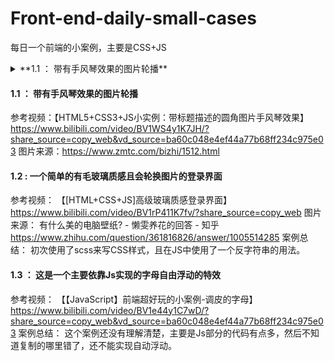 # Front-end-daily-small-cases
每日一个前端的小案例，主要是CSS+JS

<details>
  <summary>**1.1 ： 带有手风琴效果的图片轮播**</summary>
  参考视频：【HTML5+CSS3+JS小实例：带标题描述的圆角图片手风琴效果】 https://www.bilibili.com/video/BV1WS4y1K7JH/?share_source=copy_web&vd_source=ba60c048e4ef44a77b68ff234c975e03</br>
图片来源：https://www.zmtc.com/bizhi/1512.html</br>
</details>

#### 1.1 ： 带有手风琴效果的图片轮播

参考视频：【HTML5+CSS3+JS小实例：带标题描述的圆角图片手风琴效果】 https://www.bilibili.com/video/BV1WS4y1K7JH/?share_source=copy_web&vd_source=ba60c048e4ef44a77b68ff234c975e03
图片来源：https://www.zmtc.com/bizhi/1512.html

#### 1.2 : 一个简单的有毛玻璃质感且会轮换图片的登录界面
参考视频： 【[HTML+CSS+JS]高级玻璃质感登录界面】 https://www.bilibili.com/video/BV1rP411K7fv/?share_source=copy_web
图片来源： 有什么美的电脑壁纸? - 懒雯养花的回答 - 知乎 https://www.zhihu.com/question/361816826/answer/1005514285
案例总结： 初次使用了scss来写CSS样式，且在JS中使用了一个反字符串的用法。

#### 1.3 ： 这是一个主要依靠Js实现的字母自由浮动的特效
参考视频： 【【JavaScript】前端超好玩的小案例-调皮的字母】 https://www.bilibili.com/video/BV1e44y1C7wD/?share_source=copy_web&vd_source=ba60c048e4ef44a77b68ff234c975e03
案例总结： 这个案例还没有理解清楚，主要是Js部分的代码有点多，然后不知道复制的哪里错了，还不能实现自动浮动。
